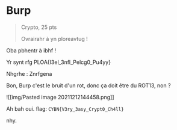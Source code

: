# Burp
> Crypto, 25 pts
> 
> Ovrairahr à yn ploreavtug !
>
Oba pbhentr à ibhf !
>
Yr synt rfg PLOA{I3el_3nfl_Pelcg0_Pu4yy}
>
Nhgrhe : Znrfgena

Bon, Burp c'est le bruit d'un rot, donc ça doit être du ROT13, non ?

![[img/Pasted image 20211212144458.png]]

Ah bah oui.
flag: `CYBN{V3ry_3asy_Crypt0_Ch4ll}`

nhy.
